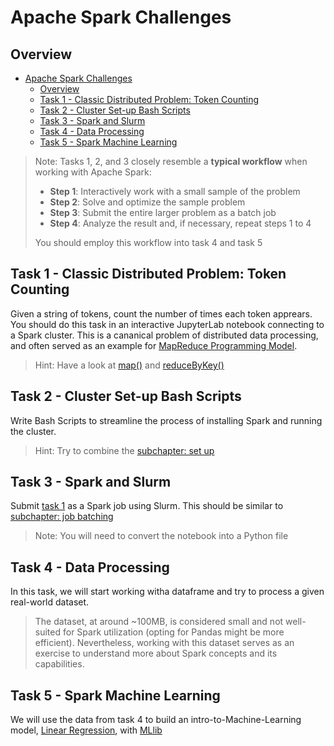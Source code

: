 # Apache Spark Challenges

## Overview

- [Apache Spark Challenges](#apache-spark-challenges)
  - [Overview](#overview)
  - [Task 1 - Classic Distributed Problem: Token Counting](#task-1---classic-distributed-problem-token-counting)
  - [Task 2 - Cluster Set-up Bash Scripts](#task-2---cluster-set-up-bash-scripts)
  - [Task 3 - Spark and Slurm](#task-3---spark-and-slurm)
  - [Task 4 - Data Processing](#task-4---data-processing)
  - [Task 5 - Spark Machine Learning](#task-5---spark-machine-learning)

> Note: Tasks 1, 2, and 3 closely resemble a **typical workflow** when working with Apache Spark:
> - **Step 1**: Interactively work with a small sample of the problem
> - **Step 2**: Solve and optimize the sample problem
> - **Step 3**: Submit the entire larger problem as a batch job
> - **Step 4**: Analyze the result and, if necessary, repeat steps 1 to 4
> 
> You should employ this workflow into task 4 and task 5

## Task 1 - Classic Distributed Problem: Token Counting

Given a string of tokens, count the number of times each token apprears. You should do this task in an interactive JupyterLab notebook connecting to a Spark cluster. This is a cananical problem of distributed data processing, and often served as an example for [MapReduce Programming Model](https://en.wikipedia.org/wiki/MapReduce).

> Hint: Have a look at [map()](https://spark.apache.org/docs/latest/api/python/reference/api/pyspark.RDD.map.html) and [reduceByKey()](https://spark.apache.org/docs/latest/api/python/reference/api/pyspark.RDD.reduceByKey.html)

## Task 2 - Cluster Set-up Bash Scripts

Write Bash Scripts to streamline the process of installing Spark and running the cluster.
> Hint: Try to combine the [subchapter: set up](./set-up.md)

## Task 3 - Spark and Slurm

Submit [task 1](#task-1---calculate-pi-using-monte-carlo-algorithm-again) as a Spark job using Slurm. This should be similar to [subchapter: job batching](./job-batching.md)
> Note: You will need to convert the notebook into a Python file

## Task 4 - Data Processing

In this task, we will start working witha dataframe and try to process a given real-world dataset.

> The dataset, at around ~100MB, is considered small and not well-suited for Spark utilization (opting for Pandas might be more efficient). Nevertheless, working with this dataset serves as an exercise to understand more about Spark concepts and its capabilities.

## Task 5 - Spark Machine Learning

We will use the data from task 4 to build an intro-to-Machine-Learning model, [Linear Regression](https://en.wikipedia.org/wiki/Linear_regression), with [MLlib](https://spark.apache.org/mllib/)
